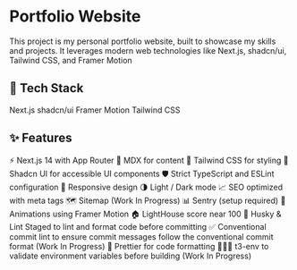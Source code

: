 # Portfolio Website

This project is my personal portfolio website, built to showcase my skills and projects. It leverages modern web technologies like Next.js, shadcn/ui, Tailwind CSS, and Framer Motion

## 🚀 Tech Stack

Next.js
shadcn/ui
Framer Motion
Tailwind CSS

## ✨ Features

⚡️ Next.js 14 with App Router
📝 MDX for content
🎨 Tailwind CSS for styling
🌈 Shadcn UI for accessible UI components
🛡 Strict TypeScript and ESLint configuration
📱 Responsive design
🌗 Light / Dark mode
📈 SEO optimized with meta tags
🗺 Sitemap (Work In Progress)
📊 Sentry (setup required)
🎨 Animations using Framer Motion
🏠 LightHouse score near 100
🔨 Husky & Lint Staged to lint and format code before committing
✅ Conventional commit lint to ensure commit messages follow the conventional commit format (Work In Progress)
💄 Prettier for code formatting
👷🏻‍♂️ t3-env to validate environment variables before building (Work In Progress)
